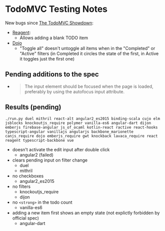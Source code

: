# TodoMVC Testing Notes

New bugs since [The TodoMVC Showdown](https://wickstrom.tech/programming/2020/07/02/the-todomvc-showdown-testing-with-webcheck.html):

* [Reagent](https://todomvc.com/examples/reagent/#/): 
    - Allows adding a blank TODO item
* [Dojo](https://todomvc.com/examples/dojo/)
    - "Toggle all" doesn't untoggle all items when in the "Completed"
      or "Active" filters (in Completed it circles the state of the
      first, in Active it toggles just the first one)
      
## Pending additions to the spec

- > The input element should be focused when the page is loaded, preferably by using the autofocus input attribute.


## Results (pending)

```
./run.py duel mithril react-alt angular2_es2015 binding-scala cujo elm jsblocks knockoutjs_require polymer vanilla-es6 angular-dart dijon emberjs firebase-angular js_of_ocaml kotlin-react ractive react-hooks typescript-angular vanillajs angularjs backbone_marionette canjs_require dojo emberjs_require gwt knockback lavaca_require react reagent typescript-backbone vue
```

- doesn't activate the edit input after double click
    - angular2 (failed)
- clears pending input on filter change
    - duel
    - mithril
- no checkboxes
    - angular2_es2015
- no filters
    - knockoutjs_require
    - dijon
- no `<strong>` in the todo count
    - vanilla-es6
- adding a new item first shows an empty state (not explictly forbidden by official spec)
    - angular-dart

